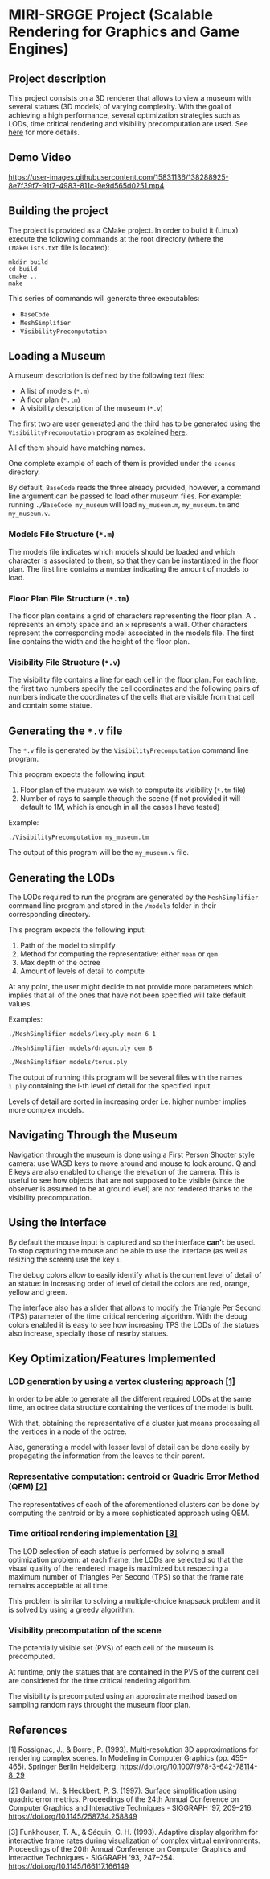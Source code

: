 # MIRI-SRGGE Project (Scalable Rendering for Graphics and Game Engines)

## Project description
This project consists on a 3D renderer that allows to view a museum with several statues (3D models) of varying complexity.
With the goal of achieving a high performance, several optimization strategies such as LODs, time critical rendering and visibility precomputation are used. See [here](#key-optimizationfeatures-implemented) for more details.

## Demo Video

https://user-images.githubusercontent.com/15831136/138288925-8e7f39f7-91f7-4983-811c-9e9d565d0251.mp4

## Building the project

The project is provided as a CMake project. In order to build it (Linux) execute the following commands at the root directory (where the `CMakeLists.txt` file is located):

```
mkdir build
cd build
cmake ..
make
```

This series of commands will generate three executables:

- `BaseCode`
- `MeshSimplifier`
- `VisibilityPrecomputation`

## Loading a Museum

A museum description is defined by the following text files:

* A list of models (`*.m`)
* A floor plan (`*.tm`)
* A visibility description of the museum (`*.v`)

The first two are user generated and the third has to be generated using the `VisibilityPrecomputation` program as explained [here](#generating-the-v-file).

All of them should have matching names.

One complete example of each of them is provided under the `scenes` directory.

By default, `BaseCode` reads the three already provided, however, a command line argument can be passed to load other museum files. For example: running `./BaseCode my_museum` will load `my_museum.m`, `my_museum.tm` and `my_museum.v`. 
### Models File Structure (`*.m`)
The models file indicates which models should be loaded and which character is associated to them, so that they can be instantiated in the floor plan.
The first line contains a number indicating the amount of models to load.

### Floor Plan File Structure (`*.tm`)
The floor plan contains a grid of characters representing the floor plan. A `.` represents an empty space and an `x` represents a wall. Other characters represent the corresponding model associated in the models file.
The first line contains the width and the height of the floor plan.

### Visibility File Structure (`*.v`)
The visibility file contains a line for each cell in the floor plan.
For each line, the first two numbers specify the cell coordinates and the following pairs of numbers indicate the coordinates of the cells that are visible from that cell and contain some statue.


## Generating the `*.v` file

The `*.v` file is generated by the `VisibilityPrecomputation` command line program.

This program expects the following input:

1) Floor plan of the museum we wish to compute its visibility (`*.tm` file)
2) Number of rays to sample through the scene (if not provided it will default to 1M, which is enough in all the cases I have tested)

Example:

`./VisibilityPrecomputation my_museum.tm`

The output of this program will be the `my_museum.v` file.

## Generating the LODs

The LODs required to run the program are generated by the `MeshSimplifier` command line program and stored in the `/models` folder in their corresponding directory.

This program expects the following input:

1) Path of the model to simplify
2) Method for computing the representative: either `mean` or `qem`
3) Max depth of the octree
4) Amount of levels of detail to compute

At any point, the user might decide to not provide more parameters which implies that all of the ones that have not been specified will take default values.

Examples:

`./MeshSimplifier models/lucy.ply mean 6 1`

`./MeshSimplifier models/dragon.ply qem 8`

`./MeshSimplifier models/torus.ply`

The output of running this program will be several files with the names `i.ply` containing the i-th level of detail for the specified input.

Levels of detail are sorted in increasing order i.e. higher number implies more complex models.

## Navigating Through the Museum

Navigation through the museum is done using a First Person Shooter style camera: use WASD keys to move around and mouse to look around. Q and E keys are also enabled to change the elevation of the camera. This is useful to see how objects that are not supposed to be visible (since the observer is assumed to be at ground level) are not rendered thanks to the visibility precomputation.

## Using the Interface
By default the mouse input is captured and so the interface **can't** be used. To stop capturing the mouse and be able to use the interface (as well as resizing the screen) use the key `i`.

The debug colors allow to easily identify what is the current level of detail of an statue: in increasing order of level of detail the colors are red, orange, yellow and green.

The interface also has a slider that allows to modify the Triangle Per Second (TPS) parameter of the time critical rendering algorithm. With the debug colors enabled it is easy to see how increasing TPS the LODs of the statues also increase, specially those of nearby statues.


## Key Optimization/Features Implemented

### LOD generation by using a vertex clustering approach [[1]](#1)

In order to be able to generate all the different required LODs at the same time, an octree data structure containing the vertices of the model is built. 

With that, obtaining the representative of a cluster just means processing all the vertices in a node of the octree.

Also, generating a model with lesser level of detail can be done easily by propagating the information from the leaves to their parent.

### Representative computation: centroid or Quadric Error Method (QEM) [[2]](#2)
The representatives of each of the aforementioned clusters can be done by computing the centroid or by a more sophisticated approach using QEM.

### Time critical rendering implementation [[3]](#3)
The LOD selection of each statue is performed by solving a small optimization problem: at each frame, the LODs are selected so that the visual quality of the rendered image is maximized but respecting a maximum number of Triangles Per Second (TPS) so that the frame rate remains acceptable at all time.

This problem is similar to solving a multiple-choice knapsack problem and it is solved by using a greedy algorithm.

### Visibility precomputation of the scene

The potentially visible set (PVS) of each cell of the museum is precomputed.

At runtime, only the statues that are contained in the PVS of the current cell are considered for the time critical rendering algorithm.

The visibility is precomputed using an approximate method based on sampling random rays throught the museum floor plan.

## References

<a id="1">[1]</a>
Rossignac, J., & Borrel, P. (1993). Multi-resolution 3D approximations for rendering complex scenes. In Modeling in Computer Graphics (pp. 455–465). Springer Berlin Heidelberg. https://doi.org/10.1007/978-3-642-78114-8_29

<a id="2">[2]</a>
Garland, M., & Heckbert, P. S. (1997). Surface simplification using quadric error metrics. Proceedings of the 24th Annual Conference on Computer Graphics and Interactive Techniques - SIGGRAPH ’97, 209–216. https://doi.org/10.1145/258734.258849

<a id="3">[3]</a>
Funkhouser, T. A., & Séquin, C. H. (1993). Adaptive display algorithm for interactive frame rates during visualization of complex virtual environments. Proceedings of the 20th Annual Conference on Computer Graphics and Interactive Techniques - SIGGRAPH ’93, 247–254. https://doi.org/10.1145/166117.166149
